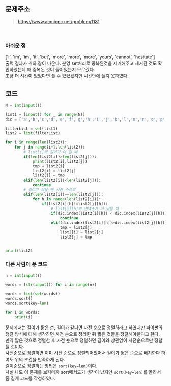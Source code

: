 ## 문제주소

> https://www.acmicpc.net/problem/1181

</br>

### 아쉬운 점

['i', 'im', 'im', 'it', 'but', 'more', 'more', 'more', 'yours', 'cannot', 'hesitate']  
출력 결과가 취와 같이 나온다. 분명 set처리로 중복된것을 제거해주고 제거된 것도 확인하였는데 왜 중복된 것이 들어있는지 모르겠다.  
조금 더 시간이 있었다면 풀 수 있었겠지만 시간안에 풀지 못하였다.

## 코드

```py
N = int(input())

list1 = [input() for _ in range(N)]
dic = ['a','b','c','d','e','f','g','h','i','j','k','l','m','n','o','p','q','r','s','t','u','v','w','x','y','z']

filterList = set(list1)
list2 = list(filterList)

for i in range(len(list2)):
    for j in range(i+1,len(list2)):
        # list[i]의 길이가 더 길 때
        if(len(list2[i])>len(list2[j])):
            print(list2[i],list2[j])
            tmp = list2[i]
            list2[i] = list2[j]
            list2[j] = tmp
        elif(len(list2[i])<len(list2[j])):
            continue
        # 길이가 같을 땐 사전 순으로
        elif(len(list2[i])==len(list2[j])):
            for h in range(len(list2[i])):
                if(list2[i][h]!=list2[j][h]):
                    # list[i][h]의 인덱스가 더 낮을 때
                    if(dic.index(list2[i][h]) < dic.index(list2[j][h])):
                        continue
                    elif(dic.index(list2[i][h])>dic.index(list2[j][h])):
                        tmp = list2[j]
                        list2[i] = list2[j]
                        list2[j] = tmp


print(list2)
```

### 다른 사람이 푼 코드

```py
n = int(input())

words = [str(input()) for i in range(n)]

words = list(set(words))
words.sort()
words.sort(key=len)

for i in words:
    print(i)
```

문제에서는 길이가 짧은 순, 길이가 같다면 사전 순으로 정렬하라고 하였지만 파이썬의 정렬 방식에 대해 생각하면 사전 순으로 정리한 뒤 짧은 것들을 정렬해야한다고 한다.  
만약 짧은 것으로 정렬한 후 사전 순으로 정렬하면 길이와 상관없이 사전순으로만 정렬될 것이다.  
사전순으로 정렬하면 이미 사전 순으로 정렬되어있어서 길이가 짧은 순으로 배치한다 하여도 위의 조건을 만족하게 된다.  
길이순으로 정렬하는 방법은 `sort(key=len)`이다.  
사실 나도 이 문제를 보자마자 sort메서드가 생각이 났지만 `sort(key=len)`를 몰라서 좀 길게 코드를 작성하였다.
